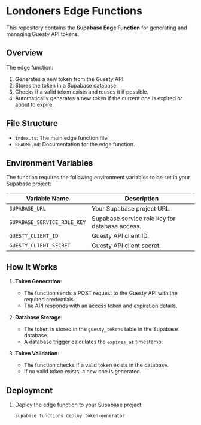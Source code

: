 # Londoners Edge Functions

This repository contains the **Supabase Edge Function** for generating and managing Guesty API tokens.

## Overview

The edge function:
1. Generates a new token from the Guesty API.
2. Stores the token in a Supabase database.
3. Checks if a valid token exists and reuses it if possible.
4. Automatically generates a new token if the current one is expired or about to expire.

## File Structure

- `index.ts`: The main edge function file.
- `README.md`: Documentation for the edge function.

## Environment Variables

The function requires the following environment variables to be set in your Supabase project:

| Variable Name               | Description                                      |
|-----------------------------|--------------------------------------------------|
| `SUPABASE_URL`              | Your Supabase project URL.                       |
| `SUPABASE_SERVICE_ROLE_KEY` | Supabase service role key for database access.   |
| `GUESTY_CLIENT_ID`          | Guesty API client ID.                            |
| `GUESTY_CLIENT_SECRET`      | Guesty API client secret.                        |

## How It Works

1. **Token Generation**:
   - The function sends a POST request to the Guesty API with the required credentials.
   - The API responds with an access token and expiration details.

2. **Database Storage**:
   - The token is stored in the `guesty_tokens` table in the Supabase database.
   - A database trigger calculates the `expires_at` timestamp.

3. **Token Validation**:
   - The function checks if a valid token exists in the database.
   - If no valid token exists, a new one is generated.

## Deployment

1. Deploy the edge function to your Supabase project:
   ```bash
   supabase functions deploy token-generator